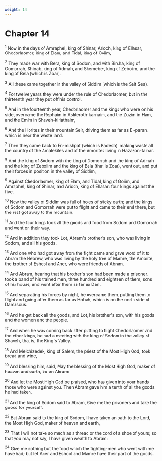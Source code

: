 ```yaml
---
weight: 14
---
```


# Chapter 14

<sup>1</sup> Now in the days of Amraphel, king of Shinar, Arioch, king of Ellasar, Chedorlaomer, king of Elam, and Tidal, king of Goiim, 

<sup>2</sup> They made war with Bera, king of Sodom, and with Birsha, king of Gomorrah, Shinab, king of Admah, and Shemeber, king of Zeboiim, and the king of Bela (which is Zoar). 

<sup>3</sup> All these came together in the valley of Siddim (which is the Salt Sea). 

<sup>4</sup> For twelve years they were under the rule of Chedorlaomer, but in the thirteenth year they put off his control. 

<sup>5</sup> And in the fourteenth year, Chedorlaomer and the kings who were on his side, overcame the Rephaim in Ashteroth-karnaim, and the Zuzim in Ham, and the Emim in Shaveh-kiriathaim, 

<sup>6</sup> And the Horites in their mountain Seir, driving them as far as El-paran, which is near the waste land. 

<sup>7</sup> Then they came back to En-mishpat (which is Kadesh), making waste all the country of the Amalekites and of the Amorites living in Hazazon-tamar. 

<sup>8</sup> And the king of Sodom with the king of Gomorrah and the king of Admah and the king of Zeboiim and the king of Bela (that is Zoar), went out, and put their forces in position in the valley of Siddim, 

<sup>9</sup> Against Chedorlaomer, king of Elam, and Tidal, king of Goiim, and Amraphel, king of Shinar, and Arioch, king of Ellasar: four kings against the five. 

<sup>10</sup> Now the valley of Siddim was full of holes of sticky earth; and the kings of Sodom and Gomorrah were put to flight and came to their end there, but the rest got away to the mountain. 

<sup>11</sup> And the four kings took all the goods and food from Sodom and Gomorrah and went on their way. 

<sup>12</sup> And in addition they took Lot, Abram's brother's son, who was living in Sodom, and all his goods. 

<sup>13</sup> And one who had got away from the fight came and gave word of it to Abram the Hebrew, who was living by the holy tree of Mamre, the Amorite, the brother of Eshcol and Aner, who were friends of Abram. 

<sup>14</sup> And Abram, hearing that his brother's son had been made a prisoner, took a band of his trained men, three hundred and eighteen of them, sons of his house, and went after them as far as Dan. 

<sup>15</sup> And separating his forces by night, he overcame them, putting them to flight and going after them as far as Hobah, which is on the north side of Damascus. 

<sup>16</sup> And he got back all the goods, and Lot, his brother's son, with his goods and the women and the people. 

<sup>17</sup> And when he was coming back after putting to flight Chedorlaomer and the other kings, he had a meeting with the king of Sodom in the valley of Shaveh, that is, the King's Valley. 

<sup>18</sup> And Melchizedek, king of Salem, the priest of the Most High God, took bread and wine, 

<sup>19</sup> And blessing him, said, May the blessing of the Most High God, maker of heaven and earth, be on Abram: 

<sup>20</sup> And let the Most High God be praised, who has given into your hands those who were against you. Then Abram gave him a tenth of all the goods he had taken. 

<sup>21</sup> And the king of Sodom said to Abram, Give me the prisoners and take the goods for yourself. 

<sup>22</sup> But Abram said to the king of Sodom, I have taken an oath to the Lord, the Most High God, maker of heaven and earth, 

<sup>23</sup> That I will not take so much as a thread or the cord of a shoe of yours; so that you may not say, I have given wealth to Abram: 

<sup>24</sup> Give me nothing but the food which the fighting-men who went with me have had; but let Aner and Eshcol and Mamre have their part of the goods. 


